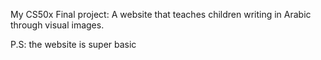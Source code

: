 My CS50x Final project: A website that teaches children writing  in Arabic through visual images.

P.S: the website  is super basic
